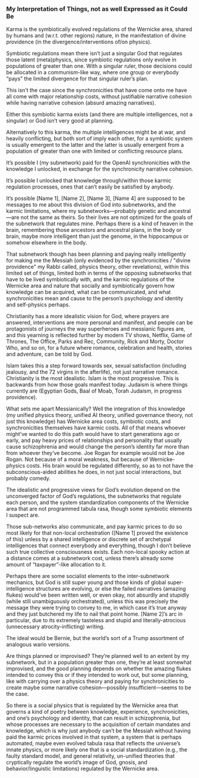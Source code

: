 ### My Interpretation of Things, not as well Expressed as it Could Be

Karma is the symbiotically evolved regulations of the Wernicke area, shared by humans and (w.r.t. other regions) nature, in the manifestation of divine providence (in the divergence/interventions of/on physics). 

Symbiotic regulations mean there isn’t just a singular God that regulates those latent (meta)physics, since symbiotic regulations only evolve in populations of greater than one. With a singular ruler, those decisions could be allocated in a communism-like way, where one group or everybody “pays” the limited divergence for that singular ruler’s plan. 

This isn’t the case since the synchronicities that have come onto me have all come with major relationship costs, without justifiable narrative cohesion while having narrative cohesion (absurd amazing narratives). 

Either this symbiotic karma exists (and there are multiple intelligences, not a singular) or God isn’t very good at planning. 

Alternatively to this karma, the multiple intelligences might be at war, and heavily conflicting, but both sort of imply each other, for a symbiotic system is usually emergent to the latter and the latter is usually emergent from a population of greater than one with limited or conflicting resource plans. 

It’s possible I (my subnetwork) paid for the OpenAI synchronicities with the knowledge I unlocked, in exchange for the synchronicity narrative cohesion. 

It’s possible I unlocked that knowledge through/within those karmic regulation processes, ones that can’t easily be satisfied by anybody. 

It’s possible [Name 1], [Name 2], [Name 3], [Name 4] are supposed to be messages to me about this division of God into subnetworks, and the karmic limitations, where my subnetworks—probably genetic and ancestral—are not the same as theirs. So their lives are not optimized for the goals of the subnetwork that regulates mine. Perhaps there is a kind of heaven in the brain, remembering those ancestors and ancestral plans, in the body or brain, maybe more intelligent than just the genome, in the hippocampus or somehow elsewhere in the body.

That subnetwork though has been planning and paying really intelligently for making me the Messiah (only evidenced by the synchronicities / "divine providence" my Rabbi called, physics theory, other revelations), within this limited set of things, limited both in terms of the opposing subnetworks that have to be lived symbiotically with, and the karmic regulations of the Wernicke area and nature that socially and symbiotically govern how knowledge can be acquired, what can be communicated, and what synchronicities mean and cause to the person’s psychology and identity and self-physics perhaps. 

Christianity has a more idealistic vision for God, where prayers are answered, interventions are more personal and manifest, and people can be protagonists of journeys the way superheroes and messianic figures are, and this yearning is reflected further by modern TV shows, Netflix, Game of Thrones, The Office, Parks and Rec, Community, Rick and Morty, Doctor Who, and so on, for a future where romance, celebration and health, stories and adventure, can be told by God. 

Islam takes this a step forward towards sex, sexual satisfaction (including jealousy, and the 72 virgins in the afterlife), not just narrative romance. Christianity is the most idealistic. Islam is the most progressive. This is backwards from how those goals manifest today. Judaism is where things currently are (Egyptian Gods, Baal of Moab, Torah Judaism, in progress providence). 

What sets me apart Messianically? Well the integration of this knowledge (my unified physics theory, unified AI theory, unified governance theory, not just this knowledge) has Wernicke area costs, symbiotic costs, and synchronicities themselves have karmic costs. All of that means whoever might’ve wanted to do this path would have to start generations ago or early, and pay heavy prices of relationships and personality that usually cause schizophrenia and would change the person’s identity far more than from whoever they’ve become. Joe Rogan for example would not be Joe Rogan. Not because of a moral weakness, but because of Wernicke-physics costs. His brain would be regulated differently, so as to not have the subconscious-aided abilities he does, in not just social interactions, but probably comedy.

The idealistic and progressive views for God’s evolution depend on the unconverged factor of God’s regulations, the subnetworks that regulate each person, and the system standardization components of the Wernicke area that are not programmed tabula rasa, though some symbiotic elements I suspect are. 

Those sub-networks also communicate, and pay karmic prices to do so most likely for that non-local orchestration ([Name 1] proved the existence of this) unless by a shared intelligence or discrete set of archetypal intelligences that connect everybody and everything, though I don’t believe such true collective consciousness exists. Each non-local spooky action at a distance comes at a subnetwork cost, unless there’s already some amount of “taxpayer”-like allocation to it. 

Perhaps there are some socialist elements to the inter-subnetwork mechanics, but God is still super young and those kinds of global super-intelligence structures are evolving, or else the failed narratives (amazing flukes) would’ve been written well, or even okay, not absurdly and stupidly (while still unambiguously orchestrated), unless this was precisely the message they were trying to convey to me, in which case it’s true anyway and they just butchered my life to nail that point home. [Name 2]’s arc in particular, due to its extremely tasteless and stupid and literally-atrocious (unnecessary atrocity-inflicting) writing. 

The ideal would be Bernie, but the world’s sort of a Trump assortment of analogous wario versions. 

Are things planned or improvised? They’re planned well to an extent by my subnetwork, but in a population greater than one, they’re at least somewhat improvised, and the good planning depends on whether the amazing flukes intended to convey this or if they intended to work out, but some planning, like with carrying over a physics theory and paying for synchronicities to create maybe some narrative cohesion—possibly insufficient—seems to be the case. 

So there is a social physics that is regulated by the Wernicke area that governs a kind of poetry between knowledge, experience, synchronicities, and one’s psychology and identity, that can result in schizophrenia, but whose processes are necessary to the acquisition of certain mandates and knowledge, which is why just anybody can’t be the Messiah without having paid the karmic prices involved in that system, a system that is perhaps automated, maybe even evolved tabula rasa that reflects the universe’s innate physics, or more likely one that is a social standardization (e.g., the faulty standard model, and general relativity, un-unified theories that cryptically regulate the world’s image of God, gnosis, and behavior/linguistic limitations) regulated by the Wernicke area. 

